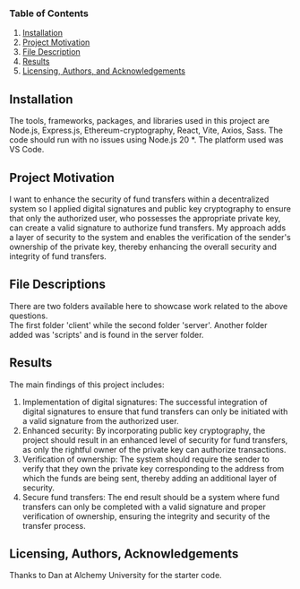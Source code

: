 ### Table of Contents

1. [Installation](#installation)
2. [Project Motivation](#motivation)
3. [File Description](#files)
4. [Results](#results)
5. [Licensing, Authors, and Acknowledgements](#licensing)

## Installation <a name="installation"></a>

The tools, frameworks, packages, and libraries used in this project are Node.js, Express.js, Ethereum-cryptography, 
React, Vite, Axios, Sass. The code should run with no issues using Node.js 20 *. The platform used was VS Code.

## Project Motivation<a name="motivation"></a>

I want to enhance the security of fund transfers within a decentralized system so I applied 
digital signatures and public key cryptography to ensure that only the authorized user, 
who possesses the appropriate private key, can create a valid signature to authorize fund transfers.
My approach adds a layer of security to the system and enables the verification of the sender's ownership of the private key, 
thereby enhancing the overall security and integrity of fund transfers.
   

## File Descriptions <a name="files"></a>

There are two folders available here to showcase work related to the above questions.  
The first folder 'client' while the second folder 'server'.  Another folder added was 'scripts' and is found in the server folder.

## Results<a name="results"></a>

The main findings of this project includes:
1. Implementation of digital signatures: The successful integration of digital signatures to ensure that fund transfers
can only be initiated with a valid signature from the authorized user.
2. Enhanced security: By incorporating public key cryptography, the project should result in an enhanced level of security for
fund transfers, as only the rightful owner of the private key can authorize transactions.
3. Verification of ownership: The system should require the sender to verify that they own the private key corresponding to the
address from which the funds are being sent, thereby adding an additional layer of security.
4. Secure fund transfers: The end result should be a system where fund transfers can only be completed with a
valid signature and proper verification of ownership, ensuring the integrity and security of the transfer process.


## Licensing, Authors, Acknowledgements<a name="licensing"></a>

Thanks to Dan at Alchemy University for the starter code.
